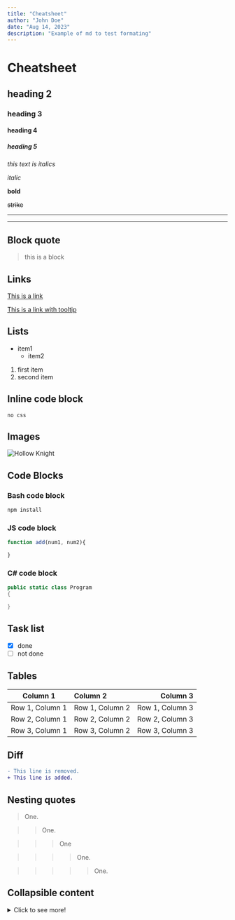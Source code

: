 ```yaml
---
title: "Cheatsheet"
author: "John Doe"
date: "Aug 14, 2023"
description: "Example of md to test formating"
---
```

# Cheatsheet
## heading 2
### heading 3
#### heading 4
##### heading 5

<!-- Italics -->
*this text is italics*

_italic_

<!-- Bold -->
**bold**

<!-- Strike Through -->
~~strike~~

<!-- Horizontal Line -->

--- 
___

## Block quote

<!-- Block quote -->
> this is a block

## Links
<!-- links -->
[This is a link](/blog/never#realy-dont-do-it)

[This is a link with tooltip](/blog/never#realy-dont-do-it "tooltip")

## Lists

<!-- Unordered List -->
* item1
    * item2

<!--Ordered List -->

1. first item
2. second item

## Inline code block
<!-- inline code block -->
`no css`

## Images
<!--Images-->

![Hollow Knight](/img/hollo.jpg)


<!-- github md -->

## Code Blocks
### Bash code block

<!-- Bash script block -->

```bash
npm install 
```
### JS code block

<!-- JS Block -->

```javascript
function add(num1, num2){

}
```
### C# code block

```c#
public static class Program
{

}
```

## Task list
<!-- task list -->
* [x] done
* [ ] not done

## Tables
<!-- tables -->
<!-- Note that :---: means center aligned -->
<!-- Note that ---: means right aligned -->
<!-- Note that :--- means left aligned -->

| Column 1 | Column 2 | Column 3 |
| :---: | :--- | ---: |
| Row 1, Column 1 | Row 1, Column 2 | Row 1, Column 3 |
| Row 2, Column 1 | Row 2, Column 2 | Row 2, Column 3 |
| Row 3, Column 1 | Row 3, Column 2 | Row 3, Column 3 |

## Diff
<!-- Diff -->
```diff
- This line is removed.
+ This line is added.
```


## Nesting quotes

> One.

>> One.

>>> One

>>>> One.

>>>>> One.

## Collapsible content

   <details>
    <summary>Click to see more!</summary>
    
    ## More awesome tips!

    - item 1 
    - item 2
   </details>